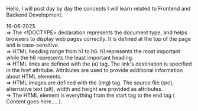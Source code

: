 Hello, I will post day by day the concepts I will learn related to Frontend and Backend Development.

16-06-2025 <br>
    => The <!DOCTYPE> declaration represents the document type, and helps browsers to display web pages correctly. It is defined at the top of the page and is case-sensitive. <br>
    => HTML heading range from h1 to h6. h1 represents the most important while the h6 represents the least important heading. <br>
    => HTML links are defined with the (a) tag. The link's destination is specified in the href attritube. Attributes are used to provide additional information about HTML elements. <br>
    => HTML images are defined with the (img) tag. The source file (src), alternative text (alt), width and height are provided as attributes. <br>
    => The HTML element is everything from the start tag to the end tag (<tagname> Content goes here.... </tagname>). <br>
